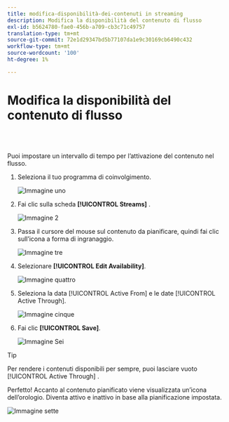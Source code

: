```yaml
---
title: modifica-disponibilità-dei-contenuti in streaming
description: Modifica la disponibilità del contenuto di flusso
exl-id: b5624780-fae0-456b-a709-cb3c71c49757
translation-type: tm+mt
source-git-commit: 72e1d29347bd5b77107da1e9c30169cb6490c432
workflow-type: tm+mt
source-wordcount: '100'
ht-degree: 1%

---
```


# Modifica la disponibilità del contenuto di flusso

<br> 

Puoi impostare un intervallo di tempo per l’attivazione del contenuto nel flusso.

1. Seleziona il tuo programma di coinvolgimento.

   ![Immagine uno](/help/sky/assets/engagement-programs/edit-availability-of-stream-content/edit-availability-of-stream-content-1.png)

1. Fai clic sulla scheda **[!UICONTROL Streams]** .

   ![Immagine 2](/help/sky/assets/engagement-programs/edit-availability-of-stream-content/edit-availability-of-stream-content-2.png)

1. Passa il cursore del mouse sul contenuto da pianificare, quindi fai clic sull’icona a forma di ingranaggio.

   ![Immagine tre](/help/sky/assets/engagement-programs/edit-availability-of-stream-content/edit-availability-of-stream-content-3.png)

1. Selezionare **[!UICONTROL Edit Availability]**.

   ![Immagine quattro](/help/sky/assets/engagement-programs/edit-availability-of-stream-content/edit-availability-of-stream-content-4.png)

1. Seleziona la data [!UICONTROL Active From] e le date [!UICONTROL Active Through].

   ![Immagine cinque](/help/sky/assets/engagement-programs/edit-availability-of-stream-content/edit-availability-of-stream-content-5.png)

1. Fai clic **[!UICONTROL Save]**.

   ![Immagine Sei](/help/sky/assets/engagement-programs/edit-availability-of-stream-content/edit-availability-of-stream-content-6.png)

>[!TIP]
>
>Per rendere i contenuti disponibili per sempre, puoi lasciare vuoto [!UICONTROL Active Through] .

Perfetto! Accanto al contenuto pianificato viene visualizzata un’icona dell’orologio. Diventa attivo e inattivo in base alla pianificazione impostata.

![Immagine sette](/help/sky/assets/engagement-programs/edit-availability-of-stream-content/edit-availability-of-stream-content-7.png)
